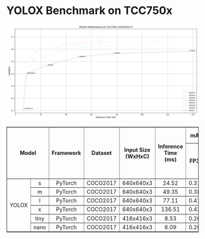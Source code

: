 # YOLOX Benchmark on TCC750x
![YOLO Model Performance](../../../_docs/image/yolox_performance.png)
<table border="1" cellspacing="0" cellpadding="5">
    <thead>
        <tr>
            <th align="center" rowspan="2" colspan="2">Model</th>
            <th th align="center" rowspan="2">Framework</th>
            <th th align="center" rowspan="2">Dataset</th>
            <th th align="center" rowspan="2">Input Size (WxHxC)</th>
            <th align="center" rowspan="2">Inference Time (ms)</th>
            <th align="center" colspan="2">mAP@50:95</th>
            <th align="center" colspan="2">mAP@50</th>
            <th align="center" rowspan="2">Quantization Bit</th>
            <th align="center" colspan="2">Compiled Model Files</th>
            <th align="center" rowspan="2">References</th>
        </tr>
        <tr>
            <th>FP32</th>
            <th>INT8</th>
            <th>FP32</th>
            <th>INT8</th>
            <th>Weight and Bias Binary (MB)</th>
            <th>Command Binary (KB)</th>
        </tr>
    </thead>
    <tbody>
        <tr>
            <td align="center" rowspan="6" class="model">YOLOX</td> <!-- Model -->
            <td align="center" class="variant">s</td> <!-- Model -->
            <td align="center">PyTorch</td> <!-- Framework -->
            <td align="center">COCO2017</td> <!-- Detections/DataSet -->
            <td align="center">640x640x3</td> <!-- Input Size (WxHxC) -->
            <td align="center">24.52</td>
            <td align="center">0.316</td>
            <td align="center">0.308</td>
            <td align="center">0.473</td>
            <td align="center">0.467</td>
            <td align="center">INT8 </td>
            <td align="center">8.82</td>
            <td align="center">186</td>
            <td align="center" rowspan="6"><a href="https://github.com/Megvii-BaseDetection/YOLOX">GitHub</a></td> <!-- References: Link -->
        </tr>
        <tr>
            <td align="center" class="variant">m</td> <!-- Model -->
            <td align="center">PyTorch</td> <!-- Framework -->
            <td align="center">COCO2017</td> <!-- Detections/DataSet -->
            <td align="center">640x640x3</td> <!-- Input Size (WxHxC) -->
            <td align="center">49.35</td>
            <td align="center">0.382</td>
            <td align="center">0.371</td>
            <td align="center">0.542</td>
            <td align="center">0.536</td>
            <td align="center">INT8 </td>
            <td align="center">24.86</td>
            <td align="center">235</td>
        </tr>
        <tr>
            <td align="center" class="variant">l</td> <!-- Model -->
            <td align="center">PyTorch</td> <!-- Framework -->
            <td align="center">COCO2017</td> <!-- Detections/DataSet -->
            <td align="center">640x640x3</td> <!-- Input Size (WxHxC) -->
            <td align="center">77.11</td>
            <td align="center">0.414</td>
            <td align="center">0.403</td>
            <td align="center">0.572</td>
            <td align="center">0.565</td>
            <td align="center">INT8 </td>
            <td align="center">53.08</td>
            <td align="center">370</td>
        </tr>
        <tr>
            <td align="center" class="variant">x</td> <!-- Model -->
            <td align="center">PyTorch</td> <!-- Framework -->
            <td align="center">COCO2017</td> <!-- Detections/DataSet -->
            <td align="center">640x640x3</td> <!-- Input Size (WxHxC) -->
            <td align="center">136.51</td>
            <td align="center">0.432</td>
            <td align="center">0.418</td>
            <td align="center">0.591</td>
            <td align="center">0.583</td>
            <td align="center">INT8 </td>
            <td align="center">97.01</td>
            <td align="center">558</td>
        </tr>
        <tr>
            <td align="center" class="variant">tiny</td> <!-- Model -->
            <td align="center">PyTorch</td> <!-- Framework -->
            <td align="center">COCO2017</td> <!-- Detections/DataSet -->
            <td align="center">416x416x3</td> <!-- Input Size (WxHxC) -->
            <td align="center">8.53</td>
            <td align="center">0.265</td>
            <td align="center">0.255</td>
            <td align="center">0.411</td>
            <td align="center">0.401</td>
            <td align="center">INT8 </td>
            <td align="center">5.04</td>
            <td align="center">61</td>
        </tr>
        <tr>
            <td align="center" class="variant">nano</td> <!-- Model -->
            <td align="center">PyTorch</td> <!-- Framework -->
            <td align="center">COCO2017</td> <!-- Detections/DataSet -->
            <td align="center">416x416x3</td> <!-- Input Size (WxHxC) -->
            <td align="center">6.09</td>
            <td align="center">0.201</td>
            <td align="center">0.063</td>
            <td align="center">0.326</td>
            <td align="center">0.112</td>
            <td align="center">INT8 </td>
            <td align="center">0.93</td>
            <td align="center">62</td>
        </tr>
    </tbody>
</table>
